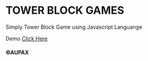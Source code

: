 # TOWER BLOCK GAMES
Simply Tower Block Game using Javascript Languange

Demo [Click Here](https://blockgames.aupax.repl.co)

#### ©AUPAX
